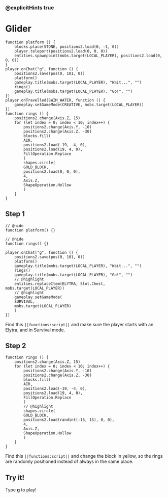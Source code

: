 ### @explicitHints true


# Glider



```template
function platform () {
    blocks.place(STONE, positions2.load(0, -1, 0))
    player.teleport(positions2.load(0, 0, 0))
    entities.spawnpoint(mobs.target(LOCAL_PLAYER), positions2.load(0, 0, 0))
}
player.onChat("g", function () {
    positions2.save(pos(0, 101, 0))
    platform()
    gameplay.title(mobs.target(LOCAL_PLAYER), "Wait...", "")
    rings()
    gameplay.title(mobs.target(LOCAL_PLAYER), "Go!", "")
})
player.onTravelled(SWIM_WATER, function () {
    gameplay.setGameMode(CREATIVE, mobs.target(LOCAL_PLAYER))
})
function rings () {
    positions2.change(Axis.Z, 15)
    for (let index = 0; index < 10; index++) {
        positions2.change(Axis.Y, -10)
        positions2.change(Axis.Z, -30)
        blocks.fill(
        AIR,
        positions2.load(-19, -4, 0),
        positions2.load(19, 4, 0),
        FillOperation.Replace
        )
        shapes.circle(
        GOLD_BLOCK,
        positions2.load(0, 0, 0),
        4,
        Axis.Z,
        ShapeOperation.Hollow
        )
    }
}
```

## Step 1

```blocks
// @hide
function platform() {}

// @hide
function rings() {}

player.onChat("g", function () {
    positions2.save(pos(0, 101, 0))
    platform()
    gameplay.title(mobs.target(LOCAL_PLAYER), "Wait...", "")
    rings()
    gameplay.title(mobs.target(LOCAL_PLAYER), "Go!", "")
    // @highlight
    entities.replaceItem(ELYTRA, Slot.Chest, mobs.target(LOCAL_PLAYER))
    // @highlight
    gameplay.setGameMode(
    SURVIVAL,
    mobs.target(LOCAL_PLAYER)
    )
})
```

Find this ``||functions:script||`` and make sure the player starts with an Elytra, and in Survival mode.

## Step 2

```blocks
function rings () {
    positions2.change(Axis.Z, 15)
    for (let index = 0; index < 10; index++) {
        positions2.change(Axis.Y, -10)
        positions2.change(Axis.Z, -30)
        blocks.fill(
        AIR,
        positions2.load(-19, -4, 0),
        positions2.load(19, 4, 0),
        FillOperation.Replace
        )
        // @highlight
        shapes.circle(
        GOLD_BLOCK,
        positions2.load(randint(-15, 15), 0, 0),
        4,
        Axis.Z,
        ShapeOperation.Hollow
        )
    }
}
```

Find this ``||functions:script||`` and change the block in yellow, so the rings are randomly positioned instead of always in the same place.

## Try it!

Type **g** to play!